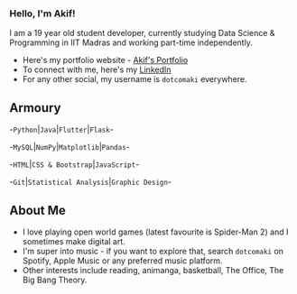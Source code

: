 
### Hello, I'm Akif!

I am a 19 year old student developer, currently
studying Data Science & Programming in IIT Madras and working part-time independently.

- Here's my portfolio website - [Akif's Portfolio](https://dotcomaki.github.io)
- To connect with me, here's my [LinkedIn](https://linkedin.com/in/mohammadakif)
- For any other social, my username is `dotcomaki` everywhere.

## Armoury
-`Python`|`Java`|`Flutter`|`Flask`-

-`MySQL`|`NumPy`|`Matplotlib`|`Pandas`-

-`HTML`|`CSS & Bootstrap`|`JavaScript`-

-`Git`|`Statistical Analysis`|`Graphic Design`-

## About Me

- I love playing open world games (latest favourite is Spider-Man 2) and I sometimes make digital art.
- I'm super into music - if you want to explore that, search `dotcomaki` on Spotify, Apple Music or any preferred music platform.
- Other interests include reading, animanga, basketball, The Office, The Big Bang Theory.
